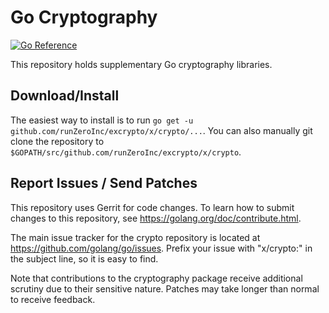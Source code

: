# Go Cryptography

[![Go Reference](https://pkg.go.dev/badge/github.com/runZeroInc/excrypto/x/crypto.svg)](https://pkg.go.dev/github.com/runZeroInc/excrypto/x/crypto)

This repository holds supplementary Go cryptography libraries.

## Download/Install

The easiest way to install is to run `go get -u github.com/runZeroInc/excrypto/x/crypto/...`. You
can also manually git clone the repository to `$GOPATH/src/github.com/runZeroInc/excrypto/x/crypto`.

## Report Issues / Send Patches

This repository uses Gerrit for code changes. To learn how to submit changes to
this repository, see https://golang.org/doc/contribute.html.

The main issue tracker for the crypto repository is located at
https://github.com/golang/go/issues. Prefix your issue with "x/crypto:" in the
subject line, so it is easy to find.

Note that contributions to the cryptography package receive additional scrutiny
due to their sensitive nature. Patches may take longer than normal to receive
feedback.
